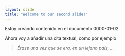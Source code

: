 ```yaml
---
layout: slide
title: "Welcome to our second slide!"
---
```

Estoy creando contenido en el documento 0000-01-02. 

Ahora voy a añadir una cita textual, como por ejemplo 
> *Érase una vez que se era, en un lejano país, ...*
